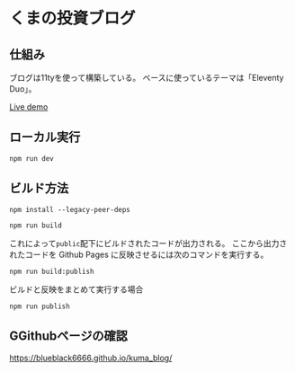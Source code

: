 # くまの投資ブログ

## 仕組み

ブログは11tyを使って構築している。
ベースに使っているテーマは「Eleventy Duo」。

[Live demo](https://eleventyduo.netlify.app)

## ローカル実行

```
npm run dev
```

## ビルド方法

```
npm install --legacy-peer-deps

npm run build
```

これによって```public```配下にビルドされたコードが出力される。
ここから出力されたコードを Github Pages に反映させるには次のコマンドを実行する。

```
npm run build:publish
```

ビルドと反映をまとめて実行する場合

```
npm run publish
```



## GGithubページの確認

https://blueblack6666.github.io/kuma_blog/

